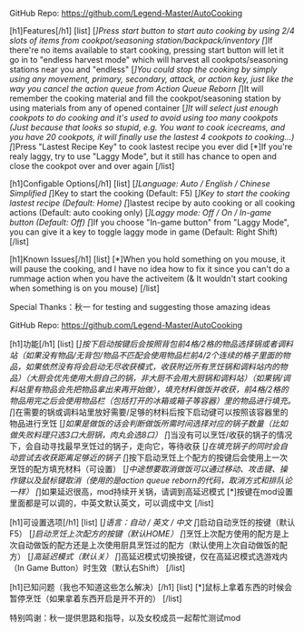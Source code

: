 GitHub Repo: https://github.com/Legend-Master/AutoCooking

[h1]Features[/h1]
[list]
[*]Press start button to start auto cooking by using 2/4 slots of items from cookpot/seasoning station/backpack/inventory
[*]If there're no items available to start cooking, pressing start button will let it go in to "endless harvest mode" which will harvest all cookpots/seasoning stations near you and "endless"
[*]You could stop the cooking by simply using any movement, primary, secondary, attack, or action key, just like the way you cancel the action queue from Action Queue Reborn
[*]It will remember the cooking material and fill the cookpot/seasoning station by using materials from any of opened container
[*]It will select just enough cookpots to do cooking and it's used to avoid using too many cookpots (Just because that looks so stupid, e.g. You want to cook icecreams, and you have 20 cookpots, it will finally use the lastest 4 cookpots to cooking...)
[*]Press "Lastest Recipe Key" to cook lastest recipe you ever did
[*]If you're realy laggy, try to use "Laggy Mode", but it still has chance to open and close the cookpot over and over again
[/list]

[h1]Configable Options[/h1]
[list]
[*]Language: Auto / English / Chinese Simplified
[*]Key to start the cooking (Default: F5)
[*]Key to start the cooking lastest recipe (Default: Home)
[*]lastest recipe by auto cooking or all cooking actions (Default: auto cooking only)
[*]Laggy mode: Off / On / In-game button (Default: Off)
[*]If you choose "In-game button" from "Laggy Mode", you can give it a key to toggle laggy mode in game (Default: Right Shift)
[/list]

[h1]Known Issues[/h1]
[list]
[*]When you hold something on you mouse, it will pause the cooking, and I have no idea how to fix it since you can't do a rummage action when you have the activeitem (& It wouldn't start cooking when something is on you mouse)
[/list]

Special Thanks：秋一 for testing and suggesting those amazing ideas


GitHub Repo: https://github.com/Legend-Master/AutoCooking

[h1]功能[/h1]
[list]
[*]按下启动按键后会按照背包前4格/2格的物品选择锅或者调料站（如果没有物品/无背包/物品不匹配会使用物品栏前4/2个连续的格子里面的物品，如果依然没有将会启动无尽收获模式，收获附近所有烹饪锅和调料站内的物品）（大厨会优先使用大厨自己的锅，非大厨不会用大厨锅和调料站）（如果锅/调料站里有物品会先把物品拿出来再开始做），填充材料做饭并收获，前4格/2格的物品用完之后会使用物品栏（包括打开的冰箱或箱子等容器）里的物品进行填充。
[*]在需要的锅或调料站里放好需要/足够的材料后按下启动键可以按照该容器里的物品进行烹饪
[*]如果是做饭的话会判断做饭所需时间选择对应的锅子数量（比如做失败料理只选3口大厨锅，肉丸会选8口）
[*]当没有可以烹饪/收获的锅子的情况下，会自动寻找最早烹饪过的锅子，走向它，等待收获
[*]在填充锅子的同时会自动尝试去收获距离足够近的锅子
[*]按下启动烹饪上个配方的按键后会使用上一次烹饪的配方填充材料（可设置）
[*]中途想要取消做饭可以通过移动、攻击键、操作键以及鼠标键取消（使用的是action queue reborn的代码，取消方式和排队论一样）
[*]如果延迟很高，mod持续开关锅，请调到高延迟模式
[*]按键在mod设置里面都是可以调的，中英文默认英文，可以调成中文
[/list]

[h1]可设置选项[/h1]
[list]
[*]语言：自动 / 英文 / 中文
[*]启动自动烹饪的按键（默认F5）
[*]启动烹饪上次配方的按键（默认HOME）
[*]烹饪上次配方使用的配方是上次自动做饭的配方还是上次使用厨具烹饪过的配方（默认使用上次自动做饭的配方）
[*]高延迟模式（默认关）
[*]高延迟模式切换按键，仅在高延迟模式选游戏内（In Game Button）时生效（默认右Shift）
[/list]

[h1]已知问题（我也不知道这些怎么解决）[/h1]
[list]
[*]鼠标上拿着东西的时候会暂停烹饪（如果拿着东西开启是开不开的）
[/list]

特别鸣谢：秋一提供思路和指导，以及女校成员一起帮忙测试mod
